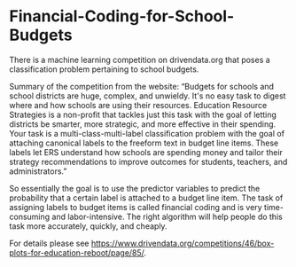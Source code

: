 # Financial-Coding-for-School-Budgets

There is a machine learning competition on drivendata.org that poses a classification problem pertaining to school budgets. 

Summary of the competition from the website:
“Budgets for schools and school districts are huge, complex, and unwieldy. It's no easy task to digest where and how schools are using their resources. Education Resource Strategies is a non-profit that tackles just this task with the goal of letting districts be smarter, more strategic, and more effective in their spending.
Your task is a multi-class-multi-label classification problem with the goal of attaching canonical labels to the freeform text in budget line items. These labels let ERS understand how schools are spending money and tailor their strategy recommendations to improve outcomes for students, teachers, and administrators.”

So essentially the goal is to use the predictor variables to predict the probability that a certain label is attached to a budget line item. The task of assigning labels to budget items is called financial coding and is very time-consuming and labor-intensive.  The right algorithm will help people do this task more accurately, quickly, and cheaply.

For details please see https://www.drivendata.org/competitions/46/box-plots-for-education-reboot/page/85/. 
